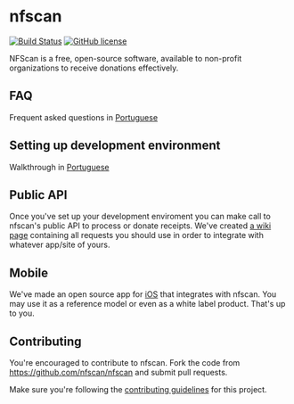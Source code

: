 # nfscan 
[![Build Status](https://travis-ci.org/nfscan/nfscan.svg?branch=master)](https://travis-ci.org/nfscan/nfscan) [![GitHub license](https://img.shields.io/badge/license-MIT-blue.svg)](https://raw.githubusercontent.com/nfscan/nfscan/master/LICENSE)

NFScan is a free, open-source software, available to non-profit organizations to receive donations effectively.

## FAQ

Frequent asked questions in [Portuguese](http://nfscan.cc/faq.html)

## Setting up development environment

Walkthrough in [Portuguese](https://github.com/nfscan/nfscan/wiki/Develpment-environment---%5BPortuguese%5D)

## Public API

Once you've set up your development enviroment you can make call to nfscan's public API to process or donate receipts. We've created [a wiki page](https://github.com/nfscan/nfscan/wiki/Public-API-calls-%5BPortuguese%5D) containing all requests you should use in order to integrate with whatever app/site of yours.

## Mobile

We've made an open source app for [iOS](https://github.com/nfscan/ios-receipt-scan-example) that integrates with nfscan. You may use it as a reference model or even as a white label product. That's up to you.

## Contributing 

You're encouraged to contribute to nfscan. Fork the code from https://github.com/nfscan/nfscan and submit pull requests.

Make sure you're following the [contributing guidelines](https://github.com/nfscan/nfscan/blob/master/CONTRIBUTING.md) for this project.
